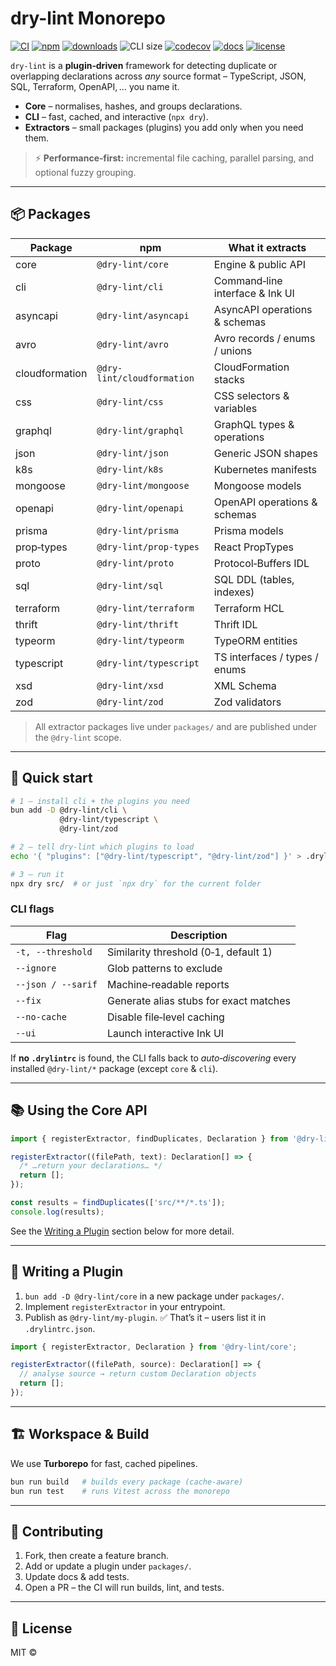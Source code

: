 # dry-lint Monorepo

[![CI](https://github.com/dry-lint/dry-lint/actions/workflows/ci.yml/badge.svg)](https://github.com/dry-lint/dry-lint/actions/workflows/ci.yml) [![npm](https://img.shields.io/npm/v/@dry-lint/cli)](https://www.npmjs.com/package/@dry-lint/cli) [![downloads](https://img.shields.io/npm/dw/@dry-lint/cli)](https://www.npmjs.com/package/@dry-lint/cli) ![CLI size](https://img.shields.io/badge/cli%20size-0.0%20kB-blue) [![codecov](https://codecov.io/gh/dry-lint/dry-lint/branch/main/graph/badge.svg)](https://codecov.io/gh/dry-lint/dry-lint) [![docs](https://img.shields.io/badge/docs-%E2%9C%93-blue)](https://dry-lint.github.io/dry-lint/) [![license](https://img.shields.io/npm/l/@dry-lint/cli)](LICENSE)

`dry-lint` is a **plugin‑driven** framework for detecting duplicate or overlapping declarations across _any_ source format – TypeScript, JSON, SQL, Terraform, OpenAPI, … you name it.

- **Core** – normalises, hashes, and groups declarations.
- **CLI** – fast, cached, and interactive (`npx dry`).
- **Extractors** – small packages (plugins) you add only when you need them.

> ⚡ **Performance‑first:** incremental file caching, parallel parsing, and optional fuzzy grouping.

---

## 📦 Packages

| Package        | npm                        | What it extracts                |
| -------------- | -------------------------- | ------------------------------- |
| core           | `@dry-lint/core`           | Engine & public API             |
| cli            | `@dry-lint/cli`            | Command‑line interface & Ink UI |
| asyncapi       | `@dry-lint/asyncapi`       | AsyncAPI operations & schemas   |
| avro           | `@dry-lint/avro`           | Avro records / enums / unions   |
| cloudformation | `@dry-lint/cloudformation` | CloudFormation stacks           |
| css            | `@dry-lint/css`            | CSS selectors & variables       |
| graphql        | `@dry-lint/graphql`        | GraphQL types & operations      |
| json           | `@dry-lint/json`           | Generic JSON shapes             |
| k8s            | `@dry-lint/k8s`            | Kubernetes manifests            |
| mongoose       | `@dry-lint/mongoose`       | Mongoose models                 |
| openapi        | `@dry-lint/openapi`        | OpenAPI operations & schemas    |
| prisma         | `@dry-lint/prisma`         | Prisma models                   |
| prop‑types     | `@dry-lint/prop-types`     | React PropTypes                 |
| proto          | `@dry-lint/proto`          | Protocol‑Buffers IDL            |
| sql            | `@dry-lint/sql`            | SQL DDL (tables, indexes)       |
| terraform      | `@dry-lint/terraform`      | Terraform HCL                   |
| thrift         | `@dry-lint/thrift`         | Thrift IDL                      |
| typeorm        | `@dry-lint/typeorm`        | TypeORM entities                |
| typescript     | `@dry-lint/typescript`     | TS interfaces / types / enums   |
| xsd            | `@dry-lint/xsd`            | XML Schema                      |
| zod            | `@dry-lint/zod`            | Zod validators                  |

> All extractor packages live under `packages/` and are published under the `@dry-lint` scope.

---

## 🚀 Quick start

```bash
# 1 – install cli + the plugins you need
bun add -D @dry-lint/cli \
           @dry-lint/typescript \
           @dry-lint/zod

# 2 – tell dry‑lint which plugins to load
echo '{ "plugins": ["@dry-lint/typescript", "@dry-lint/zod"] }' > .drylintrc.json

# 3 – run it
npx dry src/  # or just `npx dry` for the current folder
```

### CLI flags

| Flag               | Description                            |
| ------------------ | -------------------------------------- |
| `-t, --threshold`  | Similarity threshold (0‑1, default 1)  |
| `--ignore`         | Glob patterns to exclude               |
| `--json / --sarif` | Machine‑readable reports               |
| `--fix`            | Generate alias stubs for exact matches |
| `--no-cache`       | Disable file‑level caching             |
| `--ui`             | Launch interactive Ink UI              |

If **no `.drylintrc`** is found, the CLI falls back to _auto‑discovering_ every installed `@dry-lint/*` package (except `core` & `cli`).

---

## 📚 Using the Core API

```ts
import { registerExtractor, findDuplicates, Declaration } from '@dry-lint/core';

registerExtractor((filePath, text): Declaration[] => {
  /* …return your declarations… */
  return [];
});

const results = findDuplicates(['src/**/*.ts']);
console.log(results);
```

See the [Writing a Plugin](#-writing-a-plugin) section below for more detail.

---

## 🔌 Writing a Plugin

1. `bun add -D @dry-lint/core` in a new package under `packages/`.
2. Implement `registerExtractor` in your entrypoint.
3. Publish as `@dry-lint/my‑plugin`. ✅ That’s it – users list it in `.drylintrc.json`.

```ts
import { registerExtractor, Declaration } from '@dry-lint/core';

registerExtractor((filePath, source): Declaration[] => {
  // analyse source → return custom Declaration objects
  return [];
});
```

---

## 🏗 Workspace & Build

We use **Turborepo** for fast, cached pipelines.

```bash
bun run build   # builds every package (cache‑aware)
bun run test    # runs Vitest across the monorepo
```

---

## 🤝 Contributing

1. Fork, then create a feature branch.
2. Add or update a plugin under `packages/`.
3. Update docs & add tests.
4. Open a PR – the CI will run builds, lint, and tests.

---

## 📄 License

MIT ©
